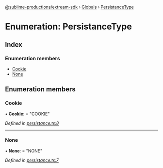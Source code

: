 [@sublime-productions/extream-sdk](../README.md) › [Globals](../globals.md) › [PersistanceType](persistancetype.md)

# Enumeration: PersistanceType

## Index

### Enumeration members

* [Cookie](persistancetype.md#cookie)
* [None](persistancetype.md#none)

## Enumeration members

###  Cookie

• **Cookie**: = "COOKIE"

*Defined in [persistance.ts:8](https://github.com/Extream-SaaS/ex-sdk/blob/540d571/src/persistance.ts#L8)*

___

###  None

• **None**: = "NONE"

*Defined in [persistance.ts:7](https://github.com/Extream-SaaS/ex-sdk/blob/540d571/src/persistance.ts#L7)*
